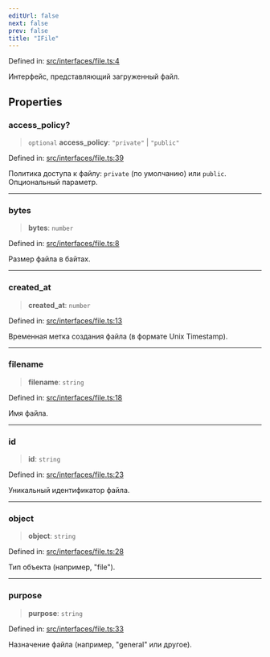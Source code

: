 ```yaml
---
editUrl: false
next: false
prev: false
title: "IFile"
---
```


Defined in: [src/interfaces/file.ts:4](https://github.com/zloishavrin/gigachat-node/blob/8afb607ad366b0bd14a6dc735a672d9b9cc4bde9/src/interfaces/file.ts#L4)

Интерфейс, представляющий загруженный файл.

## Properties

### access\_policy?

> `optional` **access\_policy**: `"private"` \| `"public"`

Defined in: [src/interfaces/file.ts:39](https://github.com/zloishavrin/gigachat-node/blob/8afb607ad366b0bd14a6dc735a672d9b9cc4bde9/src/interfaces/file.ts#L39)

Политика доступа к файлу: `private` (по умолчанию) или `public`.
Опциональный параметр.

***

### bytes

> **bytes**: `number`

Defined in: [src/interfaces/file.ts:8](https://github.com/zloishavrin/gigachat-node/blob/8afb607ad366b0bd14a6dc735a672d9b9cc4bde9/src/interfaces/file.ts#L8)

Размер файла в байтах.

***

### created\_at

> **created\_at**: `number`

Defined in: [src/interfaces/file.ts:13](https://github.com/zloishavrin/gigachat-node/blob/8afb607ad366b0bd14a6dc735a672d9b9cc4bde9/src/interfaces/file.ts#L13)

Временная метка создания файла (в формате Unix Timestamp).

***

### filename

> **filename**: `string`

Defined in: [src/interfaces/file.ts:18](https://github.com/zloishavrin/gigachat-node/blob/8afb607ad366b0bd14a6dc735a672d9b9cc4bde9/src/interfaces/file.ts#L18)

Имя файла.

***

### id

> **id**: `string`

Defined in: [src/interfaces/file.ts:23](https://github.com/zloishavrin/gigachat-node/blob/8afb607ad366b0bd14a6dc735a672d9b9cc4bde9/src/interfaces/file.ts#L23)

Уникальный идентификатор файла.

***

### object

> **object**: `string`

Defined in: [src/interfaces/file.ts:28](https://github.com/zloishavrin/gigachat-node/blob/8afb607ad366b0bd14a6dc735a672d9b9cc4bde9/src/interfaces/file.ts#L28)

Тип объекта (например, "file").

***

### purpose

> **purpose**: `string`

Defined in: [src/interfaces/file.ts:33](https://github.com/zloishavrin/gigachat-node/blob/8afb607ad366b0bd14a6dc735a672d9b9cc4bde9/src/interfaces/file.ts#L33)

Назначение файла (например, "general" или другое).

